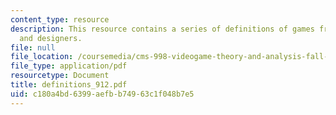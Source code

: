 ```yaml
---
content_type: resource
description: This resource contains a series of definitions of games from theorists
  and designers.
file: null
file_location: /coursemedia/cms-998-videogame-theory-and-analysis-fall-2006/c180a4bd6399aefbb74963c1f048b7e5_definitions_912.pdf
file_type: application/pdf
resourcetype: Document
title: definitions_912.pdf
uid: c180a4bd-6399-aefb-b749-63c1f048b7e5
---
```

